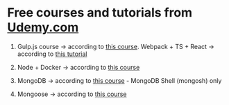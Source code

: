 # Free courses and tutorials from [Udemy.com](https://www.udemy.com/)

1. Gulp.js course -> according to [this course](https://www.udemy.com/course/build-a-web-developer-starter-kit). Webpack +
   TS + React -> according to
   [this tutorial](https://dev.to/shivampawar/setup-react-application-using-typescript-and-webpack-2kn6)

2. Node + Docker -> according to [this course](https://www.udemy.com/course/build-and-deploy-a-nodejs-api)

3. MongoDB -> according to [this course](https://www.udemy.com/course/getting-started-with-mongodb) - MongoDB Shell (mongosh)
   only

4. Mongoose -> according to [this course](https://www.udemy.com/course/mongoose)
